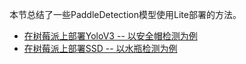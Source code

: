 本节总结了一些PaddleDetection模型使用Lite部署的方法。

- [在树莓派上部署YoloV3 -- 以安全帽检测为例](./yolov3_for_raspi.md)
- [在树莓派上部署SSD -- 以水瓶检测为例](./ssd_mobilenet_v1_for_raspi.md)